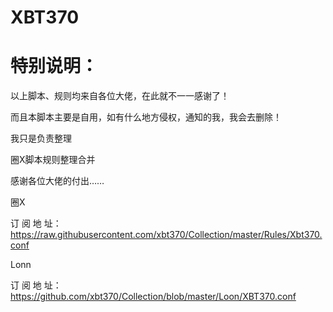 # XBT370 

# 特别说明：

以上脚本、规则均来自各位大佬，在此就不一一感谢了！

而且本脚本主要是自用，如有什么地方侵权，通知的我，我会去删除！

我只是负责整理

圈X脚本规则整理合并
 
感谢各位大佬的付出……

圈X

订 阅 地 址：https://raw.githubusercontent.com/xbt370/Collection/master/Rules/Xbt370.conf

Lonn

订 阅 地 址：https://github.com/xbt370/Collection/blob/master/Loon/XBT370.conf
